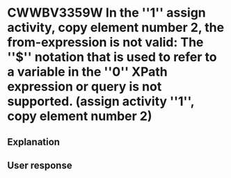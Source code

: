 # CWWBV3359W In the ''1'' assign activity, copy element number 2, the from-expression is not valid: The ''$'' notation that is used to refer to a variable in the ''0'' XPath expression or query is not supported. (assign activity ''1'', copy element number 2)

## Explanation

## User response